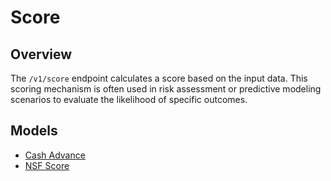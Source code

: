 # Score

## Overview
The `/v1/score` endpoint calculates a score based on the input data. This scoring mechanism is often used in risk assessment or predictive modeling scenarios to evaluate the likelihood of specific outcomes.

## Models

- [Cash Advance](models\cashadv.md)
- [NSF Score](models\cashadv.md)

